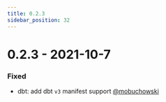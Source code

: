 ```yaml
---
title: 0.2.3
sidebar_position: 32
---
```


# 0.2.3 - 2021-10-7

### Fixed

* dbt: add dbt `v3` manifest support [@mobuchowski](https://github.com/mobuchowski)